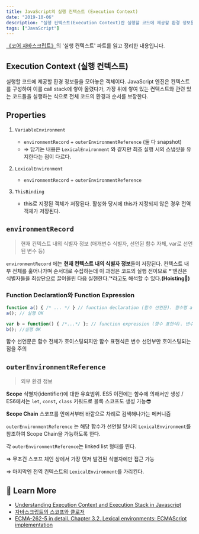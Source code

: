 ```yaml
---
title: JavaScript의 실행 컨텍스트 (Execution Context)
date: "2019-10-06"
description: "실행 컨텍스트(Execution Context)란 실행할 코드에 제공할 환경 정보들을 모아놓은 객체이다. 활성화되는 시점에 VariableEnvironment, LexicalEnvironment, ThisBinding의 세 가지 정보를 수집한다."
tags: ["JavaScript"]
---
```


[《코어 자바스크립트》](https://book.naver.com/bookdb/book_detail.nhn?bid=15433261)의 '실행 컨텍스트' 파트를 읽고 정리한 내용입니다.

## Execution Context (실행 컨텍스트)

실행할 코드에 제공할 환경 정보들을 모아놓은 객체이다. JavaScript 엔진은 컨텍스트를 구성하여 이를 call stack에 쌓아 올렸다가, 가장 위에 쌓여 있는 컨텍스트와 관련 있는 코드들을 실행하는 식으로 전체 코드의 환경과 순서를 보장한다.

## Properties

1. `VariableEnvironment`
    - `environmentRecord` + `outerEnvironmentReference` (둘 다 snapshot)
    - ⇒ 담기는 내용은 `LexicalEnvironment` 와 같지만 최초 실행 시의 스냅샷을 유지한다는 점이 다르다.
2. `LexicalEnvironment`
    - `environmentRecord` + `outerEnvironmentReference`
    
3. `ThisBinding`
    - this로 지정된 객체가 저장된다. 활성화 당시에 this가 지정되지 않은 경우 전역 객체가 저장된다.

## `environmentRecord`

> 현재 컨텍스트 내의 식별자 정보 (매개변수 식별자, 선언된 함수 자체, var로 선언된 변수 등)

`environmentRecord` 에는 **현재 컨텍스트 내의 식별자 정보**들이 저장된다. 컨텍스트 내부 전체를 훑어나가며 순서대로 수집하는데 이 과정은 코드의 실행 전이므로 *'엔진은 식별자들을 최상단으로 끌어올린 다음 실핸한다.'*라고도 해석할 수 있다.**(Hoisting🤩)**

### Function Declaration와 Function Expression

```js
function a() { /* ... */ } // function declaration (함수 선언문). 함수명 a가 곧 변수명
a(); // 실행 OK

var b = function() { /*...*/ }; // function expression (함수 표현식). 변수명 b가 곧 변수명
b(); //실행 OK
```

함수 선언문은 함수 전체가 호이스팅되지만 함수 표현식은 변수 선언부만 호이스팅되는 점을 주의

## `outerEnvironmentReference`

> 외부 환경 정보

**Scope** 식별자(identifier)에 대한 유효범위. ES5 이전에는 함수에 의해서만 생성 / ES6에서는 `let`, `const`, `class` 키워드로 블록 스코프도 생성 가능😎

**Scope Chain** 스코프를 안에서부터 바깥으로 차례로 검색해나가는 메커니즘

`outerEnvironmentReference` 는 해당 함수가 선언될 당시의 `LexicalEnvironment`를 참조하여 Scope Chain을 가능하도록 한다.

각 `outerEnvironmentReference`는 linked list 형태를 띈다.

⇒ 무조건 스코프 체인 상에서 가장 먼저 발견된 식별자에만 접근 가능

⇒ 마지막엔 전역 컨텍스트의 `LexicalEnvironment`를 가리킨다.

## 📘 Learn More

- [Understanding Execution Context and Execution Stack in Javascript](https://blog.bitsrc.io/understanding-execution-context-and-execution-stack-in-javascript-1c9ea8642dd0)
- [자바스크립트의 스코프와 클로저](https://meetup.toast.com/posts/86)
- [ECMA-262-5 in detail. Chapter 3.2. Lexical environments: ECMAScript implementation](http://dmitrysoshnikov.com/ecmascript/es5-chapter-3-2-lexical-environments-ecmascript-implementation/)